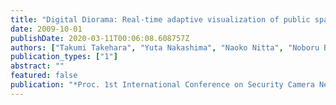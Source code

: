 ```yaml
---
title: "Digital Diorama: Real-time adaptive visualization of public spaces"
date: 2009-10-01
publishDate: 2020-03-11T00:06:08.608757Z
authors: ["Takumi Takehara", "Yuta Nakashima", "Naoko Nitta", "Noboru Babaguchi"]
publication_types: ["1"]
abstract: ""
featured: false
publication: "*Proc. 1st International Conference on Security Camera Network, Privacy Protection and Community Safety (SPC)*"
---
```


